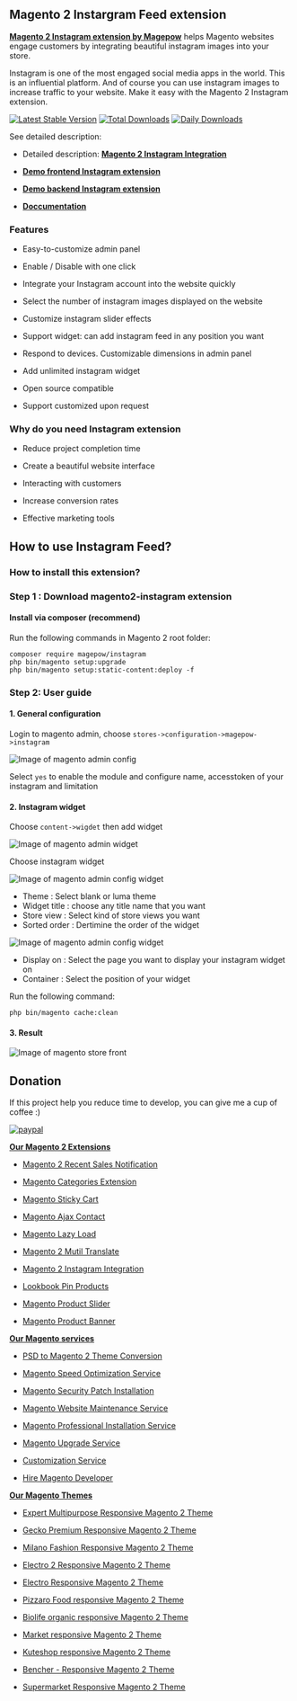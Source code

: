 ## Magento 2 Instargram Feed extension 

[**Magento 2 Instagram extension by Magepow**](https://magepow.com/magento-2-instagram-integration.html) helps Magento websites engage customers by integrating beautiful instagram images into your store.

Instagram is one of the most engaged social media apps in the world. This is an influential platform. And of course you can use instagram images to increase traffic to your website. Make it easy with the Magento 2 Instagram extension.

[![Latest Stable Version](https://poser.pugx.org/magepow/instagram/v/stable)](https://packagist.org/packages/magepow/instagram)
[![Total Downloads](https://poser.pugx.org/magepow/instagram/downloads)](https://packagist.org/packages/magepow/instagram)
[![Daily Downloads](https://poser.pugx.org/magepow/instagram/d/daily)](https://packagist.org/packages/magepow/instagram)

See detailed description:
- Detailed description: [**Magento 2 Instagram Integration**](https://magepow.com/magento-2-instagram-integration.html)

- [**Demo frontend Instagram extension**](http://demo.magepow.com/instagram/)

- [**Demo backend Instagram extension**](http://demo.magepow.com/instagram/admin)

- [**Doccumentation**](https://docs.magepow.com/instagram/)

### Features

- Easy-to-customize admin panel

- Enable / Disable with one click
 
- Integrate your Instagram account into the website quickly

- Select the number of instagram images displayed on the website

- Customize instagram slider effects

- Support widget: can add instagram feed in any position you want

- Respond to devices. Customizable dimensions in admin panel

- Add unlimited instagram widget

- Open source compatible

- Support customized upon request

### Why do you need Instagram extension

- Reduce project completion time

- Create a beautiful website interface

- Interacting with customers

- Increase conversion rates

- Effective marketing tools

## How to use Instagram Feed?
### How to install this extension?
### Step 1 : Download magento2-instagram extension

 #### Install via composer (recommend)
Run the following commands in Magento 2 root folder:
```
composer require magepow/instagram
php bin/magento setup:upgrade
php bin/magento setup:static-content:deploy -f
```

### Step 2: User guide

  #### 1. General configuration

  Login to magento admin, choose `stores->configuration->magepow->instagram`
  
  ![Image of magento admin config](https://github.com/magepow/magento2-instagram/blob/master/media/config.PNG)

  Select `yes` to enable the module and configure name, accesstoken of your instagram and limitation
  
  #### 2. Instagram widget
  
   Choose `content->wigdet` then add widget
   
   ![Image of magento admin widget](https://github.com/magepow/magento2-instagram/blob/master/media/widget.PNG)
    
    
   Choose instagram widget
    
   ![Image of magento admin config widget ](https://github.com/magepow/magento2-instagram/blob/master/media/storefrontcofigwidget.PNG)
   
   * Theme : Select blank or luma theme
   * Widget title : choose any title name that you want
   * Store view : Select kind of store views you want
   * Sorted order : Dertimine the order of the widget
   
   ![Image of magento admin config widget](https://github.com/magepow/magento2-instagram/blob/master/media/storefrontcofigwidgetlayout.PNG)
   
   * Display on : Select the page you want to display your instagram widget on
   * Container : Select the position of your widget
   
   Run the following command:
   
   ```
   php bin/magento cache:clean
   ```
  #### 3. Result
   
   ![Image of magento store front](https://github.com/magepow/magento2-instagram/blob/master/media/result.PNG)
   
 ## Donation

If this project help you reduce time to develop, you can give me a cup of coffee :) 

[![paypal](https://www.paypalobjects.com/en_US/i/btn/btn_donateCC_LG.gif)](https://www.paypal.com/paypalme/alopay)

      
**[Our Magento 2 Extensions](https://magepow.com/magento-2-extensions.html)**

* [Magento 2 Recent Sales Notification](https://magepow.com/magento-2-recent-sales-notification.html)

* [Magento Categories Extension](https://magepow.com/magento-categories-extension.html)

* [Magento Sticky Cart](https://magepow.com/magento-sticky-cart.html)

* [Magento Ajax Contact](https://magepow.com/magento-ajax-contact-form.html)

* [Magento Lazy Load](https://magepow.com/magento-lazy-load.html)

* [Magento 2 Mutil Translate](https://magepow.com/magento-multi-translate.html)

* [Magento 2 Instagram Integration](https://magepow.com/magento-2-instagram.html)

* [Lookbook Pin Products](https://magepow.com/lookbook-pin-products.html)

* [Magento Product Slider](https://magepow.com/magento-product-slider.html)

* [Magento Product Banner](https://magepow.com/magento-banner-slider.html)

**[Our Magento services](https://magepow.com/magento-services.html)**

* [PSD to Magento 2 Theme Conversion](https://magepow.com/psd-to-magento-theme-conversion.html)

* [Magento Speed Optimization Service](https://magepow.com/magento-speed-optimization-service.html)

* [Magento Security Patch Installation](https://magepow.com/magento-security-patch-installation.html)

* [Magento Website Maintenance Service](https://magepow.com/website-maintenance-service.html)

* [Magento Professional Installation Service](https://magepow.com/professional-installation-service.html)

* [Magento Upgrade Service](https://magepow.com/magento-upgrade-service.html)

* [Customization Service](https://magepow.com/customization-service.html)

* [Hire Magento Developer](https://magepow.com/hire-magento-developer.html)

**[Our Magento Themes](https://alothemes.com/)**

* [Expert Multipurpose Responsive Magento 2 Theme](https://1.envato.market/c/1314680/275988/4415?u=https://themeforest.net/item/expert-premium-responsive-magento-2-and-1-support-rtl-magento-2-/21667789)

* [Gecko Premium Responsive Magento 2 Theme](https://1.envato.market/c/1314680/275988/4415?u=https://themeforest.net/item/gecko-responsive-magento-2-theme-rtl-supported/24677410)

* [Milano Fashion Responsive Magento 2 Theme](https://1.envato.market/c/1314680/275988/4415?u=https://themeforest.net/item/milano-fashion-responsive-magento-1-2-theme/12141971)

* [Electro 2 Responsive Magento 2 Theme](https://1.envato.market/c/1314680/275988/4415?u=https://themeforest.net/item/electro2-premium-responsive-magento-2-rtl-supported/26875864)

* [Electro Responsive Magento 2 Theme](https://1.envato.market/c/1314680/275988/4415?u=https://themeforest.net/item/electro-responsive-magento-1-2-theme/17042067)

* [Pizzaro Food responsive Magento 2 Theme](https://1.envato.market/c/1314680/275988/4415?u=https://themeforest.net/item/pizzaro-food-responsive-magento-1-2-theme/19438157)

* [Biolife organic responsive Magento 2 Theme](https://1.envato.market/c/1314680/275988/4415?u=https://themeforest.net/item/biolife-organic-food-magento-2-theme-rtl-supported/25712510)

* [Market responsive Magento 2 Theme](https://1.envato.market/c/1314680/275988/4415?u=https://themeforest.net/item/market-responsive-magento-2-theme/22997928)

* [Kuteshop responsive Magento 2 Theme](https://1.envato.market/c/1314680/275988/4415?u=https://themeforest.net/item/kuteshop-multipurpose-responsive-magento-1-2-theme/12985435)

* [Bencher - Responsive Magento 2 Theme](https://1.envato.market/c/1314680/275988/4415?u=https://themeforest.net/item/bencher-responsive-magento-1-2-theme/15787772)

* [Supermarket Responsive Magento 2 Theme](https://1.envato.market/c/1314680/275988/4415?u=https://themeforest.net/item/supermarket-responsive-magento-1-2-theme/18447995)
